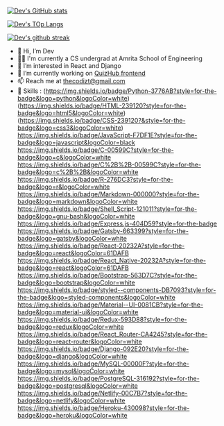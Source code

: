
[![Dev's GitHub stats](https://github-readme-stats.vercel.app/api?username=codizt&theme=radical&show_icons=true)](https://github.com/codizt)

[![Dev's TOp Langs](https://github-readme-stats.vercel.app/api/top-langs/?username=codizt&theme=radical&layout=compact)](https://github.com/codizt)

[![Dev's github streak](https://github-readme-streak-stats.herokuapp.com/?user=codizt&theme=radical)](https://github.com/codizt)

- 👋 Hi, I’m Dev
- 👨‍🎓 I'm currently a CS undergrad at Amrita School of Engineering
- 👀 I’m interested in React and Django
- 🌱 I’m currently working on [QuizHub frontend](https://github.com/codizt/QuizHub-Frontend)
- 📫 Reach me at thecodizt@gmail.com
- 🚀 Skills : (https://img.shields.io/badge/Python-3776AB?style=for-the-badge&logo=python&logoColor=white)  (https://img.shields.io/badge/HTML-239120?style=for-the-badge&logo=html5&logoColor=white) (https://img.shields.io/badge/CSS-239120?&style=for-the-badge&logo=css3&logoColor=white) https://img.shields.io/badge/JavaScript-F7DF1E?style=for-the-badge&logo=javascript&logoColor=black https://img.shields.io/badge/C-00599C?style=for-the-badge&logo=c&logoColor=white  	https://img.shields.io/badge/C%2B%2B-00599C?style=for-the-badge&logo=c%2B%2B&logoColor=white https://img.shields.io/badge/R-276DC3?style=for-the-badge&logo=r&logoColor=white  	https://img.shields.io/badge/Markdown-000000?style=for-the-badge&logo=markdown&logoColor=white  	https://img.shields.io/badge/Shell_Script-121011?style=for-the-badge&logo=gnu-bash&logoColor=white https://img.shields.io/badge/Express.js-404D59?style=for-the-badge  	https://img.shields.io/badge/Gatsby-663399?style=for-the-badge&logo=gatsby&logoColor=white https://img.shields.io/badge/React-20232A?style=for-the-badge&logo=react&logoColor=61DAFB  	https://img.shields.io/badge/React_Native-20232A?style=for-the-badge&logo=react&logoColor=61DAFB  	https://img.shields.io/badge/Bootstrap-563D7C?style=for-the-badge&logo=bootstrap&logoColor=white https://img.shields.io/badge/styled--components-DB7093?style=for-the-badge&logo=styled-components&logoColor=white https://img.shields.io/badge/Material--UI-0081CB?style=for-the-badge&logo=material-ui&logoColor=white  	https://img.shields.io/badge/Redux-593D88?style=for-the-badge&logo=redux&logoColor=white  	https://img.shields.io/badge/React_Router-CA4245?style=for-the-badge&logo=react-router&logoColor=white https://img.shields.io/badge/Django-092E20?style=for-the-badge&logo=django&logoColor=white  	https://img.shields.io/badge/MySQL-00000F?style=for-the-badge&logo=mysql&logoColor=white https://img.shields.io/badge/PostgreSQL-316192?style=for-the-badge&logo=postgresql&logoColor=white  	https://img.shields.io/badge/Netlify-00C7B7?style=for-the-badge&logo=netlify&logoColor=white  	https://img.shields.io/badge/Heroku-430098?style=for-the-badge&logo=heroku&logoColor=white 
<!---
codizt/codizt is a ✨ special ✨ repository because its `README.md` (this file) appears on your GitHub profile.
You can click the Preview link to take a look at your changes.
--->
